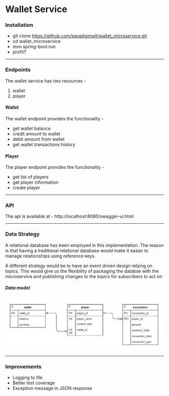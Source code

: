 # Wallet Service

### Installation

- git clone https://github.com/paradigmwit/wallet_microservice.git
- cd wallet_microservice
- mvn spring-boot:run
- profit?
---

### Endpoints

The wallet service has two resources - 
1. wallet
2. player

#### Wallet
The wallet endpoint provides the functionality -
- get wallet balance
- credit amount to wallet
- debit amount from wallet
- get wallet transactions history

#### Player
The player endpoint provides the functionality -
- get list of players
- get player information
- create player

---

### API 
The api is available at -
http://localhost:8080/swagger-ui.html 

---

### Data Strategy
A relational database has been employed in this implementation.
The reason is that having a traditional relational database would make it easier to manage relationships using reference keys.

A different strategy would be to have an event driven design relying on topics. This would give us the flexibility of packaging the databse with the microservice and publishing changes to the topics for subscribers to act on

#####  Data model

![ER Diagram](https://github.com/paradigmwit/wallet_microservice/blob/master/er.JPG)

---

### Improvements 

- Logging to file
- Better test coverage
- Exception message in JSON response